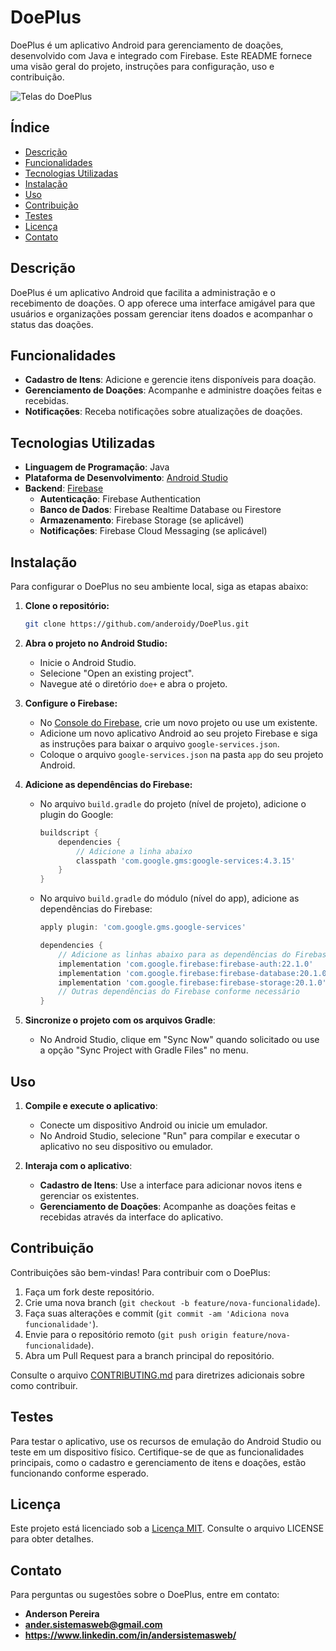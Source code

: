 # DoePlus

DoePlus é um aplicativo Android para gerenciamento de doações, desenvolvido com Java e integrado com Firebase. Este README fornece uma visão geral do projeto, instruções para configuração, uso e contribuição.

![Telas do DoePlus](C:\Users\valerio\Pictures\doeplusUX.jpeg)


## Índice

- [Descrição](#descrição)
- [Funcionalidades](#funcionalidades)
- [Tecnologias Utilizadas](#tecnologias-utilizadas)
- [Instalação](#instalação)
- [Uso](#uso)
- [Contribuição](#contribuição)
- [Testes](#testes)
- [Licença](#licença)
- [Contato](#contato)

## Descrição

DoePlus é um aplicativo Android que facilita a administração e o recebimento de doações. O app oferece uma interface amigável para que usuários e organizações possam gerenciar itens doados e acompanhar o status das doações.

## Funcionalidades

- **Cadastro de Itens**: Adicione e gerencie itens disponíveis para doação.
- **Gerenciamento de Doações**: Acompanhe e administre doações feitas e recebidas.
- **Notificações**: Receba notificações sobre atualizações de doações.

## Tecnologias Utilizadas

- **Linguagem de Programação**: Java
- **Plataforma de Desenvolvimento**: [Android Studio](https://developer.android.com/studio)
- **Backend**: [Firebase](https://firebase.google.com/)
  - **Autenticação**: Firebase Authentication
  - **Banco de Dados**: Firebase Realtime Database ou Firestore
  - **Armazenamento**: Firebase Storage (se aplicável)
  - **Notificações**: Firebase Cloud Messaging (se aplicável)

## Instalação

Para configurar o DoePlus no seu ambiente local, siga as etapas abaixo:

1. **Clone o repositório:**

    ```bash
    git clone https://github.com/anderoidy/DoePlus.git
    ```

2. **Abra o projeto no Android Studio:**

    - Inicie o Android Studio.
    - Selecione "Open an existing project".
    - Navegue até o diretório `doe+` e abra o projeto.

3. **Configure o Firebase:**

    - No [Console do Firebase](https://console.firebase.google.com/), crie um novo projeto ou use um existente.
    - Adicione um novo aplicativo Android ao seu projeto Firebase e siga as instruções para baixar o arquivo `google-services.json`.
    - Coloque o arquivo `google-services.json` na pasta `app` do seu projeto Android.

4. **Adicione as dependências do Firebase:**

    - No arquivo `build.gradle` do projeto (nível de projeto), adicione o plugin do Google:

      ```gradle
      buildscript {
          dependencies {
              // Adicione a linha abaixo
              classpath 'com.google.gms:google-services:4.3.15'
          }
      }
      ```

    - No arquivo `build.gradle` do módulo (nível do app), adicione as dependências do Firebase:

      ```gradle
      apply plugin: 'com.google.gms.google-services'

      dependencies {
          // Adicione as linhas abaixo para as dependências do Firebase
          implementation 'com.google.firebase:firebase-auth:22.1.0'
          implementation 'com.google.firebase:firebase-database:20.1.0'
          implementation 'com.google.firebase:firebase-storage:20.1.0'
          // Outras dependências do Firebase conforme necessário
      }
      ```

5. **Sincronize o projeto com os arquivos Gradle**:

    - No Android Studio, clique em "Sync Now" quando solicitado ou use a opção "Sync Project with Gradle Files" no menu.

## Uso

1. **Compile e execute o aplicativo**:
    - Conecte um dispositivo Android ou inicie um emulador.
    - No Android Studio, selecione "Run" para compilar e executar o aplicativo no seu dispositivo ou emulador.

2. **Interaja com o aplicativo**:
    - **Cadastro de Itens**: Use a interface para adicionar novos itens e gerenciar os existentes.
    - **Gerenciamento de Doações**: Acompanhe as doações feitas e recebidas através da interface do aplicativo.

## Contribuição

Contribuições são bem-vindas! Para contribuir com o DoePlus:

1. Faça um fork deste repositório.
2. Crie uma nova branch (`git checkout -b feature/nova-funcionalidade`).
3. Faça suas alterações e commit (`git commit -am 'Adiciona nova funcionalidade'`).
4. Envie para o repositório remoto (`git push origin feature/nova-funcionalidade`).
5. Abra um Pull Request para a branch principal do repositório.

Consulte o arquivo [CONTRIBUTING.md](CONTRIBUTING.md) para diretrizes adicionais sobre como contribuir.

## Testes

Para testar o aplicativo, use os recursos de emulação do Android Studio ou teste em um dispositivo físico. Certifique-se de que as funcionalidades principais, como o cadastro e gerenciamento de itens e doações, estão funcionando conforme esperado.

## Licença

Este projeto está licenciado sob a [Licença MIT](LICENSE). Consulte o arquivo LICENSE para obter detalhes.

## Contato

Para perguntas ou sugestões sobre o DoePlus, entre em contato:

- **Anderson Pereira** 
- **ander.sistemasweb@gmail.com** 
- **https://www.linkedin.com/in/andersistemasweb/** 
